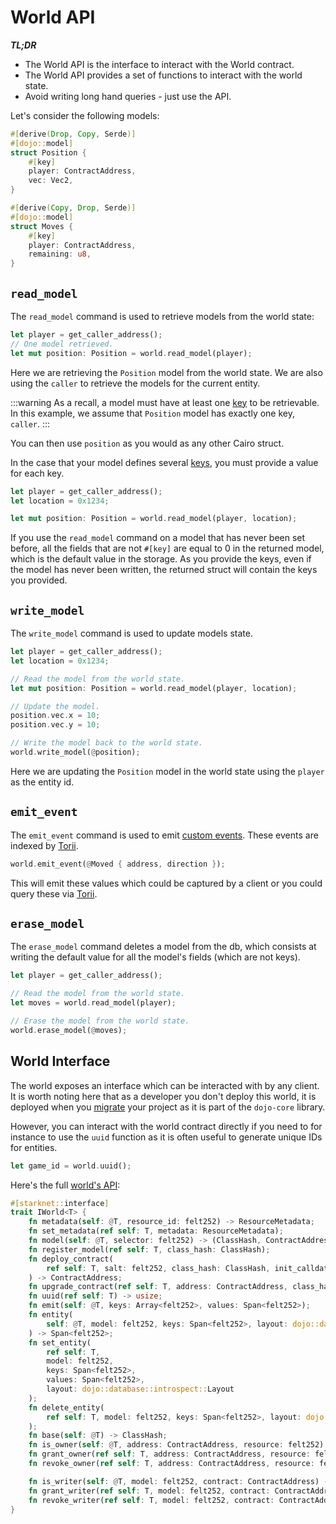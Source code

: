 # World API

**_TL;DR_**

-   The World API is the interface to interact with the World contract.
-   The World API provides a set of functions to interact with the world state.
-   Avoid writing long hand queries - just use the API.

Let's consider the following models:

```rust
#[derive(Drop, Copy, Serde)]
#[dojo::model]
struct Position {
    #[key]
    player: ContractAddress,
    vec: Vec2,
}

#[derive(Copy, Drop, Serde)]
#[dojo::model]
struct Moves {
    #[key]
    player: ContractAddress,
    remaining: u8,
}
```

## `read_model`

The `read_model` command is used to retrieve models from the world state:

```rust
let player = get_caller_address();
// One model retrieved.
let mut position: Position = world.read_model(player);
```

Here we are retrieving the `Position` model from the world state. We are also using the `caller` to retrieve the models for the current entity.

:::warning
As a recall, a model must have at least one [key](/framework/models#the-key-attribute) to be retrievable. In this example, we assume that `Position` model has exactly one key, `caller`.
:::

You can then use `position` as you would as any other Cairo struct.

In the case that your model defines several [keys](/framework/models#the-key-attribute), you must provide a value for each key.

```rust
let player = get_caller_address();
let location = 0x1234;

let mut position: Position = world.read_model(player, location);
```

If you use the `read_model` command on a model that has never been set before, all the fields that are not `#[key]` are equal to 0 in the returned model, which is the default value in the storage. As you provide the keys, even if the model has never been written, the returned struct will contain the keys you provided.

## `write_model`

The `write_model` command is used to update models state.

```rust
let player = get_caller_address();
let location = 0x1234;

// Read the model from the world state.
let mut position: Position = world.read_model(player, location);

// Update the model.
position.vec.x = 10;
position.vec.y = 10;

// Write the model back to the world state.
world.write_model(@position);
```

Here we are updating the `Position` model in the world state using the `player` as the entity id.

## `emit_event`

The `emit_event` command is used to emit [custom events](/framework/contracts/events.md#custom-events). These events are indexed by [Torii](/toolchain/torii).

```rust
world.emit_event(@Moved { address, direction });
```

This will emit these values which could be captured by a client or you could query these via [Torii](/toolchain/torii).

## `erase_model`

The `erase_model` command deletes a model from the db, which consists at writing the default value for all the model's fields (which are not keys).

```rust
let player = get_caller_address();

// Read the model from the world state.
let moves = world.read_model(player);

// Erase the model from the world state.
world.erase_model(@moves);
```

## World Interface

The world exposes an interface which can be interacted with by any client. It is worth noting here that as a developer you don't deploy this world, it is deployed when you [migrate](/toolchain/sozo) your project as it is part of the `dojo-core` library.

However, you can interact with the world contract directly if you need to for instance to use the `uuid` function as it is often useful to generate unique IDs for entities.

```rust
let game_id = world.uuid();
```

Here's the full [world's API](https://github.com/dojoengine/dojo/blob/main/crates/dojo-core/src/world.cairo):

```rust
#[starknet::interface]
trait IWorld<T> {
    fn metadata(self: @T, resource_id: felt252) -> ResourceMetadata;
    fn set_metadata(ref self: T, metadata: ResourceMetadata);
    fn model(self: @T, selector: felt252) -> (ClassHash, ContractAddress);
    fn register_model(ref self: T, class_hash: ClassHash);
    fn deploy_contract(
        ref self: T, salt: felt252, class_hash: ClassHash, init_calldata: Span<felt252>
    ) -> ContractAddress;
    fn upgrade_contract(ref self: T, address: ContractAddress, class_hash: ClassHash) -> ClassHash;
    fn uuid(ref self: T) -> usize;
    fn emit(self: @T, keys: Array<felt252>, values: Span<felt252>);
    fn entity(
        self: @T, model: felt252, keys: Span<felt252>, layout: dojo::database::introspect::Layout
    ) -> Span<felt252>;
    fn set_entity(
        ref self: T,
        model: felt252,
        keys: Span<felt252>,
        values: Span<felt252>,
        layout: dojo::database::introspect::Layout
    );
    fn delete_entity(
        ref self: T, model: felt252, keys: Span<felt252>, layout: dojo::database::introspect::Layout
    );
    fn base(self: @T) -> ClassHash;
    fn is_owner(self: @T, address: ContractAddress, resource: felt252) -> bool;
    fn grant_owner(ref self: T, address: ContractAddress, resource: felt252);
    fn revoke_owner(ref self: T, address: ContractAddress, resource: felt252);

    fn is_writer(self: @T, model: felt252, contract: ContractAddress) -> bool;
    fn grant_writer(ref self: T, model: felt252, contract: ContractAddress);
    fn revoke_writer(ref self: T, model: felt252, contract: ContractAddress);
}
```
